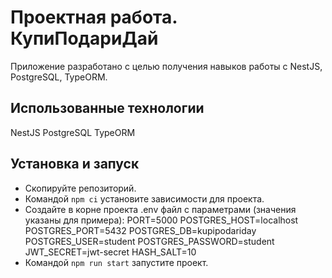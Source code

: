 # Проектная работа. КупиПодариДай

Приложение разработано с целью получения навыков работы с NestJS, PostgreSQL, TypeORM.

## Использованные технологии

NestJS
PostgreSQL
TypeORM

## Установка и запуск

- Скопируйте репозиторий.
- Командой `npm ci` установите зависимости для проекта.
- Создайте в корне проекта .env файл с параметрами (значения указаны для примера):
  PORT=5000
  POSTGRES_HOST=localhost
  POSTGRES_PORT=5432
  POSTGRES_DB=kupipodariday
  POSTGRES_USER=student
  POSTGRES_PASSWORD=student
  JWT_SECRET=jwt-secret
  HASH_SALT=10
- Командой `npm run start` запустите проект.
